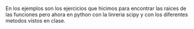En los ejemplos son los ejercicios que hicimos para encontrar las raices de las funciones pero ahora en python con la linreria scipy y con los diferentes metodos vistos en clase.
